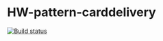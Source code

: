 # HW-pattern-carddelivery
[![Build status](https://ci.appveyor.com/api/projects/status/lrf0dfrbq71mp7cu/branch/master?svg=true)](https://ci.appveyor.com/project/JPanf/hw-pattern-carddelivery/branch/master)
